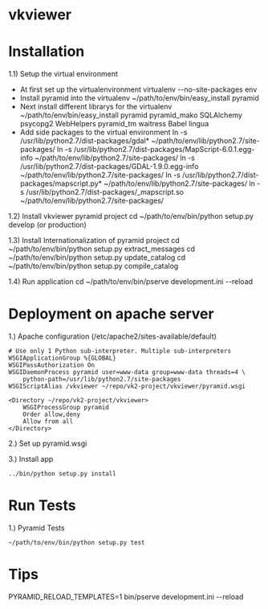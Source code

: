 vkviewer
===========

Installation
============

1.1) Setup the virtual environment

   - At first set up the virtualenvironment 
	virtualenv --no-site-packages env
   - Install pyramid into the virtualenv
	~/path/to/env/bin/easy_install pyramid
   - Next install different librarys for the virtualenv
	~/path/to/env/bin/easy_install pyramid pyramid_mako SQLAlchemy psycopg2 WebHelpers pyramid_tm waitress Babel lingua
   - Add side packages to the virtual environment
        ln -s /usr/lib/python2.7/dist-packages/gdal* ~/path/to/env/lib/python2.7/site-packages/
	ln -s /usr/lib/python2.7/dist-packages/MapScript-6.0.1.egg-info ~/path/to/env/lib/python2.7/site-packages/
	ln -s /usr/lib/python2.7/dist-packages/GDAL-1.9.0.egg-info ~/path/to/env/lib/python2.7/site-packages/
	ln -s /usr/lib/python2.7/dist-packages/mapscript.py* ~/path/to/env/lib/python2.7/site-packages/
	ln -s /usr/lib/python2.7/dist-packages/_mapscript.so ~/path/to/env/lib/python2.7/site-packages/

1.2) Install vkviewer pyramid project
	cd ~/path/to/env/bin/python setup.py develop (or production)

1.3) Install Internationalization of pyramid project
	cd ~/path/to/env/bin/python setup.py extract_messages
	cd ~/path/to/env/bin/python setup.py update_catalog
	cd ~/path/to/env/bin/python setup.py compile_catalog

1.4) Run application
	cd ~/path/to/env/bin/pserve development.ini --reload

Deployment on apache server
===========================

1.) Apache configuration (/etc/apache2/sites-available/default)    

	# Use only 1 Python sub-interpreter. Multiple sub-interpreters
	WSGIApplicationGroup %{GLOBAL}
	WSGIPassAuthorization On
	WSGIDaemonProcess pyramid user=www-data group=www-data threads=4 \
	   	python-path=/usr/lib/python2.7/site-packages
	WSGIScriptAlias /vkviewer ~/repo/vk2-project/vkviewer/pyramid.wsgi

	<Directory ~/repo/vk2-project/vkviewer>
		WSGIProcessGroup pyramid
		Order allow,deny
		Allow from all
	</Directory>

2.) Set up pyramid.wsgi

3.) Install app

	../bin/python setup.py install

Run Tests
=========

1.) Pyramid Tests
	
	~/path/to/env/bin/python setup.py test

Tips
====

PYRAMID_RELOAD_TEMPLATES=1 bin/pserve development.ini --reload 


